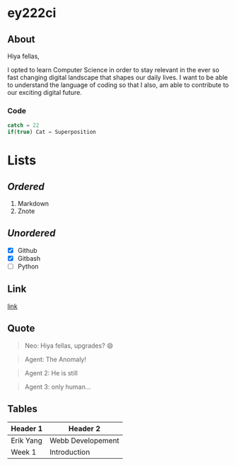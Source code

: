 # **ey222ci**

## About  

Hiya fellas,

I opted to learn Computer Science in order to stay relevant in the ever so fast changing digital landscape that shapes our daily lives. I want to be able to understand the language of coding so that I also, am able to contribute to our exciting digital future.

### Code
```javascript
catch = 22
if(true) Cat = Superposition
```

# Lists

## ***Ordered***

1. Markdown
2. Znote

## *Unordered*

- [x] Github
- [x] Gitbash
- [ ] Python

## Link

[link](https://www.markdownguide.org/basic-syntax/)

## Quote

>Neo: Hiya fellas, upgrades? 😄

>Agent: The Anomaly!

>Agent 2: He is still

>Agent 3: only human...

## Tables

Header 1 | Header 2
---------|---------
Erik Yang| Webb Developement
Week 1| Introduction

